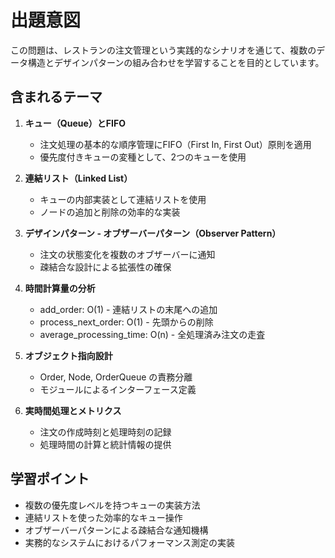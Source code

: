 # 出題意図

この問題は、レストランの注文管理という実践的なシナリオを通じて、複数のデータ構造とデザインパターンの組み合わせを学習することを目的としています。

## 含まれるテーマ

1. **キュー（Queue）とFIFO**
   - 注文処理の基本的な順序管理にFIFO（First In, First Out）原則を適用
   - 優先度付きキューの変種として、2つのキューを使用

2. **連結リスト（Linked List）**
   - キューの内部実装として連結リストを使用
   - ノードの追加と削除の効率的な実装

3. **デザインパターン - オブザーバーパターン（Observer Pattern）**
   - 注文の状態変化を複数のオブザーバーに通知
   - 疎結合な設計による拡張性の確保

4. **時間計算量の分析**
   - add_order: O(1) - 連結リストの末尾への追加
   - process_next_order: O(1) - 先頭からの削除
   - average_processing_time: O(n) - 全処理済み注文の走査

5. **オブジェクト指向設計**
   - Order, Node, OrderQueue の責務分離
   - モジュールによるインターフェース定義

6. **実時間処理とメトリクス**
   - 注文の作成時刻と処理時刻の記録
   - 処理時間の計算と統計情報の提供

## 学習ポイント

- 複数の優先度レベルを持つキューの実装方法
- 連結リストを使った効率的なキュー操作
- オブザーバーパターンによる疎結合な通知機構
- 実務的なシステムにおけるパフォーマンス測定の実装